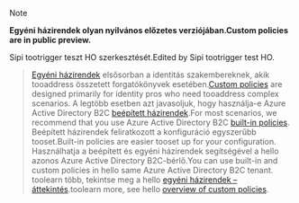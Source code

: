 > [!NOTE]
> <span data-ttu-id="f8b8b-101">**Egyéni házirendek olyan nyilvános előzetes verziójában.**</span><span class="sxs-lookup"><span data-stu-id="f8b8b-101">**Custom policies are in public preview.**</span></span>

<span data-ttu-id="f8b8b-102">Sipi tootrigger teszt HO szerkesztését.</span><span class="sxs-lookup"><span data-stu-id="f8b8b-102">Edited by Sipi tootrigger test HO.</span></span>

> <span data-ttu-id="f8b8b-103">[Egyéni házirendek](..\articles\active-directory-b2c\active-directory-b2c-overview-custom.md#custom-policies) elsősorban a identitás szakembereknek, akik tooaddress összetett forgatókönyvek esetében.</span><span class="sxs-lookup"><span data-stu-id="f8b8b-103">[Custom policies](..\articles\active-directory-b2c\active-directory-b2c-overview-custom.md#custom-policies) are designed primarily for identity pros who need tooaddress complex scenarios.</span></span> <span data-ttu-id="f8b8b-104">A legtöbb esetben azt javasoljuk, hogy használja-e Azure Active Directory B2C [beépített házirendek](..\articles\active-directory-b2c\active-directory-b2c-overview-custom.md).</span><span class="sxs-lookup"><span data-stu-id="f8b8b-104">For most scenarios, we recommend that you use Azure Active Directory B2C [built-in policies](..\articles\active-directory-b2c\active-directory-b2c-overview-custom.md).</span></span> <span data-ttu-id="f8b8b-105">Beépített házirendek feliratkozott a konfiguráció egyszerűbb tooset.</span><span class="sxs-lookup"><span data-stu-id="f8b8b-105">Built-in policies are easier tooset up for your configuration.</span></span> <span data-ttu-id="f8b8b-106">Használhatja a beépített és egyéni házirendek segítségével a hello azonos Azure Active Directory B2C-bérlő.</span><span class="sxs-lookup"><span data-stu-id="f8b8b-106">You can use built-in and custom policies in hello same Azure Active Directory B2C tenant.</span></span> <span data-ttu-id="f8b8b-107">toolearn több, tekintse meg a hello [egyéni házirendek – áttekintés](..\articles\active-directory-b2c\active-directory-b2c-overview-custom.md).</span><span class="sxs-lookup"><span data-stu-id="f8b8b-107">toolearn more, see hello [overview of custom policies](..\articles\active-directory-b2c\active-directory-b2c-overview-custom.md).</span></span>

